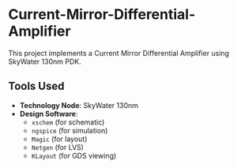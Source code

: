 # Current-Mirror-Differential-Amplifier
This project implements a Current Mirror Differential Amplifier using SkyWater 130nm PDK. 

## Tools Used
- **Technology Node**: SkyWater 130nm
- **Design Software**:
  - `xschem` (for schematic)
  - `ngspice` (for simulation)
  - `Magic` (for layout)
  - `Netgen` (for LVS)
  - `KLayout` (for GDS viewing)
